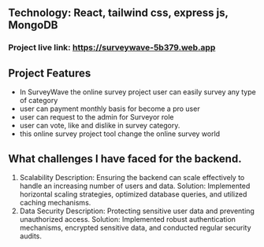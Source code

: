 ## Technology: React, tailwind css, express js, MongoDB
### Project live link: https://surveywave-5b379.web.app
## Project Features
- In SurveyWave the online survey project user can easily survey any type of category
- user can payment monthly basis for become a pro user
- user can request to the admin for Surveyor role
- user can vote, like and dislike in survey category.
- this online survey project tool change the online survey world


## What challenges I have faced for the backend.
1. Scalability
Description: Ensuring the backend can scale effectively to handle an increasing number of users and data.
Solution: Implemented horizontal scaling strategies, optimized database queries, and utilized caching mechanisms.
2. Data Security
Description: Protecting sensitive user data and preventing unauthorized access.
Solution: Implemented robust authentication mechanisms, encrypted sensitive data, and conducted regular security audits.
